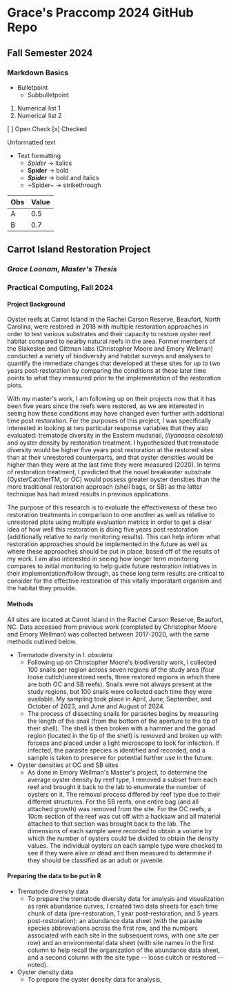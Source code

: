 # Grace's Praccomp 2024 GitHub Repo
## Fall Semester 2024
### Markdown Basics


- Bulletpoint
	- Subbulletpoint


1. Numerical list 1
2. Numerical list 2


[ ] Open Check
[x] Checked


Unformatted text


- Text formatting
	- _Spider_ -> italics
	- __Spider__ -> bold
	- __*Spider*__ -> bold and italics
	- ~Spider~ -> strikethrough



| Obs | Value |
| --- | ----- |
| A   | 0.5   |
| B   | 0.7   |


## Carrot Island Restoration Project
### __*Grace Loonam, Master's Thesis*__
### Practical Computing, Fall 2024


#### Project Background
Oyster reefs at Carrot Island in the Rachel Carson Reserve, Beaufort, North 
Carolina, were restored in 2018 with multiple restoration approaches in order to test 
various substrates and their capacity to restore oyster reef habitat compared to 
nearby natural reefs in the area. Former members of the Blakeslee and Gittman labs 
(Christopher Moore and Emory Wellman) conducted a variety of biodiversity and habitat 
surveys and analyses to quantify the immediate changes that developed at these sites 
for up to two years post-restoration by comparing the conditions at these later time 
points to what they measured prior to the implementation of the restoration plots. 

With my master's work, I am following up on their projects now that it has been five 
years since the reefs were restored, as we are interested in seeing how these 
conditions may have changed even further with additional time post restoration. For the purposes of this project, I was specifically interested in looking at two particular response variables that they also evaluated: trematode diversity in the Eastern mudsnail, (_Ilyanassa obsoleta_) and oyster density by restoration treatment. I hypothesized that trematode diversity would be higher five years post restoration at the restored sites than at their unrestored counterparts, and that oyster densities would be higher than they were at the last time they were measured (2020). In terms of restoration treatment, I predicted that the novel breakwater substrate (OysterCatcherTM, or OC) would possess greater oyster densities than the more traditional restoration approach (shell bags, or SB) as the latter technique has had mixed results in previous applications. 

The purpose of this research is to evaluate the effectiveness of these two restoration treatments in comparison to one another as well as relative to unrestored plots using multiple evaluation metrics in order to get a clear idea of how well this restoration is doing five years post restoration (additionally relative to early monitoring results). This can help inform what restoration approaches should be implemented in the future as well as where these approaches should be put in place, based off of the results of my work. I am also interested in seeing how longer term monitoring compares to initial monitoring to help guide future restoration initiatives in their implementation/follow through, as these long term results are critical to consider for the effective restoration of this vitally imporatant organism and the habitat they provide. 


#### Methods
All sites are located at Carrot Island in the Rachel Carson Reserve, Beaufort, NC. Data accessed from previous work (completed by Christopher Moore and Emory Wellman) was collected between 2017-2020, with the same methods outlined below. 
- Trematode diversity in _I. obsoleta_
    - Following up on Christopher Moore's biodiversity work, I collected 100 snails per region across seven regions of the study area (four loose cultch/unrestored reefs, three restored regions in which there are both OC and SB reefs). Snails were not always present at the study regions, but 100 snails were collected each time they were available. My sampling took place in April, June, September, and October of 2023, and June and August of 2024. 
    - The process of dissecting snails for parasites begins by measuring the length of the snail (from the bottom of the aperture to the tip of their shell). The shell is then broken with a hammer and the gonad region (located in the tip of the shell) is removed and broken up with forceps and placed under a light microscope to look for infection. If infected, the parasite species is identified and recorded, and a sample is taken to preserve for potential further use in the future.
- Oyster densities at OC and SB sites
    - As done in Emory Wellman's Master's project, to determine the average oyster density by reef type, I removed a subset from each reef and brought it back to the lab to enumerate the number of oysters on it. The removal process differed by reef type due to their different structures. For the SB reefs, one entire bag (and all attached growth) was removed from the site. For the OC reefs, a 10cm section of the reef was cut off with a hacksaw and all material attached to that section was brought back to the lab. The dimensions of each sample were recorded to obtain a volume by which the number of oysters could be divided to obtain the density values. The individual oysters on each sample type were checked to see if they were alive or dead and then measured to determine if they should be classified as an adult or juvenile.

#### Preparing the data to be put in R
- Trematode diversity data
    - To prepare the trematode diversity data for analysis and visualization as rank abundance curves, I created two data sheets for each time chunk of data (pre-restoration, 1 year post-restoration, and 5 years post-restoration): an abundance data sheet (with the parasite species abbreviations across the first row, and the numbers associated with each site in the subsequent rows, with one site per row) and an environmental data sheet (with site names in the first column to help recall the organization of the abundance data sheet, and a second column with the site type -- loose cultch or restored -- noted). 
- Oyster density data
    - To prepare the oyster density data for analysis, 
 
